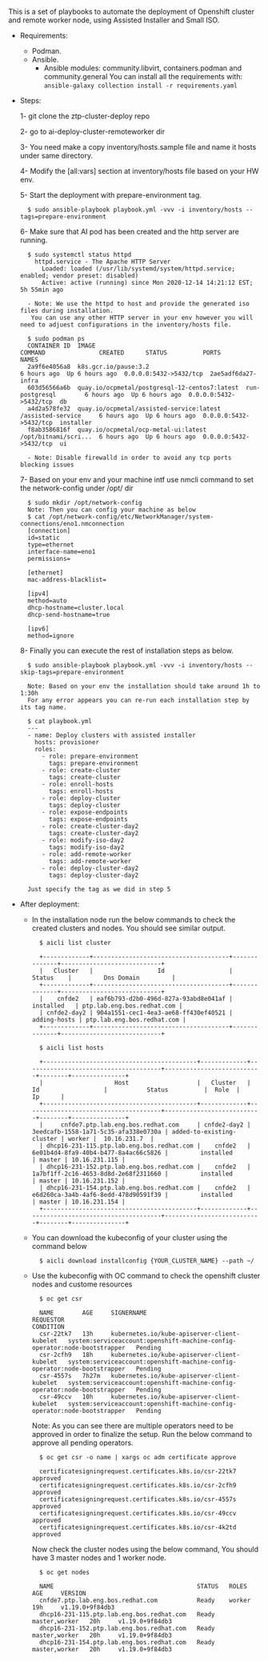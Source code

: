 This is a set of playbooks to automate the deployment of Openshift cluster and remote worker node, using Assisted Installer
and Small ISO.

- Requirements:

    - Podman.
    - Ansible.
        - Ansible modules: community.libvirt, containers.podman and community.general
          You can install all the requirements with: `ansible-galaxy collection install -r requirements.yaml`

- Steps:

    1- git clone the ztp-cluster-deploy repo

    2- go to ai-deploy-cluster-remoteworker dir

    3- You need make a copy inventory/hosts.sample file and name it hosts under same directory.

    4- Modify the [all:vars] section at inventory/hosts file based on your HW env.

    5- Start the deployment with prepare-environment tag.

        $ sudo ansible-playbook playbook.yml -vvv -i inventory/hosts --tags=prepare-environment

    6- Make sure that AI pod has been created and the http server are running.

        $ sudo systemctl status httpd
          httpd.service - The Apache HTTP Server
            Loaded: loaded (/usr/lib/systemd/system/httpd.service; enabled; vendor preset: disabled)
            Active: active (running) since Mon 2020-12-14 14:21:12 EST; 5h 55min ago

        - Note: We use the httpd to host and provide the generated iso files during installation.
         You can use any other HTTP server in your env however you will need to adjuest configurations in the inventory/hosts file.

        $ sudo podman ps
        CONTAINER ID  IMAGE                                          COMMAND               CREATED      STATUS          PORTS                   NAMES
        2a9f6e4056a8  k8s.gcr.io/pause:3.2                                                 6 hours ago  Up 6 hours ago  0.0.0.0:5432->5432/tcp  2ae5adf6da27-infra
        603d56566a6b  quay.io/ocpmetal/postgresql-12-centos7:latest  run-postgresql        6 hours ago  Up 6 hours ago  0.0.0.0:5432->5432/tcp  db
        a4d2a578fe32  quay.io/ocpmetal/assisted-service:latest       /assisted-service     6 hours ago  Up 6 hours ago  0.0.0.0:5432->5432/tcp  installer
        f8ab3586816f  quay.io/ocpmetal/ocp-metal-ui:latest           /opt/bitnami/scri...  6 hours ago  Up 6 hours ago  0.0.0.0:5432->5432/tcp  ui

        - Note: Disable firewalld in order to avoid any tcp ports blocking issues

    7- Based on your env and your machine intf use nmcli command to set the network-config under /opt/ dir

        $ sudo mkdir /opt/network-config
        Note: Then you can config your machine as below
        $ cat /opt/network-config/etc/NetworkManager/system-connections/eno1.nmconnection 
        [connection]
        id=static
        type=ethernet
        interface-name=eno1
        permissions=
        
        [ethernet]
        mac-address-blacklist=
        
        [ipv4]
        method=auto
        dhcp-hostname=cluster.local
        dhcp-send-hostname=true
        
        [ipv6]
        method=ignore

    8- Finally you can execute the rest of installation steps as below.

        $ sudo ansible-playbook playbook.yml -vvv -i inventory/hosts --skip-tags=prepare-environment

        Note: Based on your env the installation should take around 1h to 1:30h
        For any error appears you can re-run each installation step by its tag name.

        $ cat playbook.yml 
        ---
        - name: Deploy clusters with assisted installer
          hosts: provisioner
          roles:
            - role: prepare-environment
              tags: prepare-environment
            - role: create-cluster
              tags: create-cluster
            - role: enroll-hosts
              tags: enroll-hosts
            - role: deploy-cluster
              tags: deploy-cluster
            - role: expose-endpoints
              tags: expose-endpoints
            - role: create-cluster-day2
              tags: create-cluster-day2
            - role: modify-iso-day2
              tags: modify-iso-day2
            - role: add-remote-worker
              tags: add-remote-worker
            - role: deploy-cluster-day2
              tags: deploy-cluster-day2

        Just specify the tag as we did in step 5

- After deployment:

    - In the installation node run the below commands to check the created clusters and nodes. You should see similar output.

            $ aicli list cluster

            +-------------+--------------------------------------+--------------+----------------------------+
            |   Cluster   |                  Id                  |    Status    |         Dns Domain         |
            +-------------+--------------------------------------+--------------+----------------------------+
            |    cnfde2   | eaf6b793-d2b0-496d-827a-93abd8e041af |  installed   | ptp.lab.eng.bos.redhat.com |
            | cnfde2-day2 | 904a1551-cec1-4ea3-ae68-ff430ef40521 | adding-hosts | ptp.lab.eng.bos.redhat.com |
            +-------------+--------------------------------------+--------------+----------------------------+

            $ aicli list hosts

            +-------------------------------------------+-------------+--------------------------------------+---------------------------+--------+---------------+
            |                    Host                   |   Cluster   |                  Id                  |           Status          |  Role  |       Ip      |
            +-------------------------------------------+-------------+--------------------------------------+---------------------------+--------+---------------+
            |     cnfde7.ptp.lab.eng.bos.redhat.com     | cnfde2-day2 | 3eedcafb-1558-1a71-5c35-afa338e0730a | added-to-existing-cluster | worker |  10.16.231.7  |
            | dhcp16-231-115.ptp.lab.eng.bos.redhat.com |    cnfde2   | 6e01b4d4-8fa9-40b4-b477-8a4ac66c5826 |         installed         | master | 10.16.231.115 |
            | dhcp16-231-152.ptp.lab.eng.bos.redhat.com |    cnfde2   | 1a7bf1ff-2c16-4653-8d8d-2e68f2311660 |         installed         | master | 10.16.231.152 |
            | dhcp16-231-154.ptp.lab.eng.bos.redhat.com |    cnfde2   | e6d260ca-3a4b-4af6-8edd-478d90591f39 |         installed         | master | 10.16.231.154 |
            +-------------------------------------------+-------------+--------------------------------------+---------------------------+--------+---------------+

    - You can download the kubeconfig of your cluster using the command below

            $ aicli download installconfig {YOUR_CLUSTER_NAME} --path ~/

    - Use the kubeconfig with OC command to check the openshift cluster nodes and custome resources

            $ oc get csr
 
            NAME        AGE     SIGNERNAME                                    REQUESTOR                                                                   CONDITION
            csr-22tk7   13h     kubernetes.io/kube-apiserver-client-kubelet   system:serviceaccount:openshift-machine-config-operator:node-bootstrapper   Pending
            csr-2cfh9   18h     kubernetes.io/kube-apiserver-client-kubelet   system:serviceaccount:openshift-machine-config-operator:node-bootstrapper   Pending
            csr-4557s   7h27m   kubernetes.io/kube-apiserver-client-kubelet   system:serviceaccount:openshift-machine-config-operator:node-bootstrapper   Pending
            csr-49ccv   10h     kubernetes.io/kube-apiserver-client-kubelet   system:serviceaccount:openshift-machine-config-operator:node-bootstrapper   Pending
            

        Note: As you can see there are multiple operators need to be approved in order to finalize the setup. Run the below command to approve all pending operators.

            $ oc get csr -o name | xargs oc adm certificate approve

            certificatesigningrequest.certificates.k8s.io/csr-22tk7 approved
            certificatesigningrequest.certificates.k8s.io/csr-2cfh9 approved
            certificatesigningrequest.certificates.k8s.io/csr-4557s approved
            certificatesigningrequest.certificates.k8s.io/csr-49ccv approved
            certificatesigningrequest.certificates.k8s.io/csr-4k2td approved

        Now check the cluster nodes using the below command, You should have 3 master nodes and 1 worker node.

            $ oc get nodes

            NAME                                        STATUS   ROLES           AGE     VERSION
            cnfde7.ptp.lab.eng.bos.redhat.com           Ready    worker          19h     v1.19.0+9f84db3
            dhcp16-231-115.ptp.lab.eng.bos.redhat.com   Ready    master,worker   20h     v1.19.0+9f84db3
            dhcp16-231-152.ptp.lab.eng.bos.redhat.com   Ready    master,worker   20h     v1.19.0+9f84db3
            dhcp16-231-154.ptp.lab.eng.bos.redhat.com   Ready    master,worker   20h     v1.19.0+9f84db3
